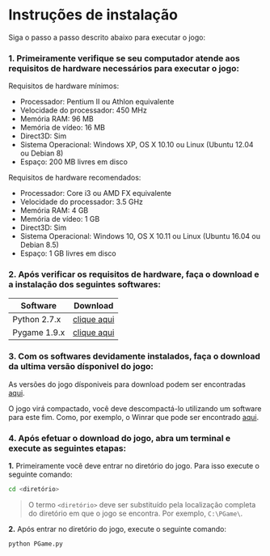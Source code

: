 Instruções de instalação
========================

Siga o passo a passo descrito abaixo para executar o jogo:

### **1.** Primeiramente verifique se seu computador atende aos requisitos de hardware necessários para executar o jogo:

Requisitos de hardware mínimos:

* Processador: Pentium II ou Athlon equivalente
* Velocidade do processador: 450 MHz
* Memória RAM: 96 MB
* Memória de vídeo: 16 MB
* Direct3D: Sim
* Sistema Operacional: Windows XP, OS X 10.10 ou Linux (Ubuntu 12.04 ou Debian 8)
* Espaço: 200 MB livres em disco

Requisitos de hardware recomendados:

* Processador: Core i3 ou AMD FX equivalente
* Velocidade do processador: 3.5 GHz
* Memória RAM: 4 GB
* Memória de vídeo: 1 GB
* Direct3D: Sim
* Sistema Operacional: Windows 10, OS X 10.11 ou Linux (Ubuntu 16.04 ou Debian 8.5)
* Espaço: 1 GB livres em disco

### **2.** Após verificar os requisitos de hardware, faça o download e a instalação dos seguintes softwares:

| Software                     | Download                 |
|------------------------------|--------------------------|
| Python 2.7.x                 | [clique aqui][dl-python] | 
| Pygame 1.9.x                 | [clique aqui][dl-pygame] |

[dl-python]:https://www.python.org/downloads/
[dl-pygame]:http://www.pygame.org/download.shtml

### **3.** Com os softwares devidamente instalados, faça o download da ultima versão dísponivel do jogo:

As versões do jogo dísponiveis para download podem ser encontradas [aqui][dl-jogo].

O jogo virá compactado, você deve descompactá-lo utilizando um software para este fim. Como, por exemplo, o Winrar que pode ser encontrado [aqui][dl-winrar].

[dl-winrar]:http://www.win-rar.com/download.html

[dl-jogo]:https://github.com/GamerVicioX/PGame/blob/master/README.md#obter-pgame

### **4.** Após efetuar o download do jogo, abra um terminal e execute as seguintes etapas:

**1.** Primeiramente você deve entrar no diretório do jogo. Para isso execute o seguinte comando:
```bash
cd <diretório>
```

> O termo ``` <diretório> ``` deve ser substituído pela localização completa do diretório em que o jogo se encontra. Por exemplo, ``` C:\PGame\ ```.

**2.** Após entrar no diretório do jogo, execute o seguinte comando:

```bash
python PGame.py
```
